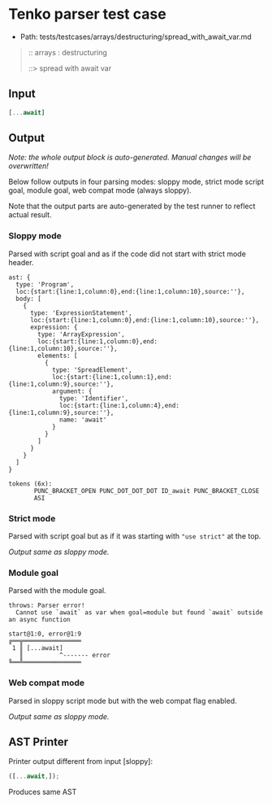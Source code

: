 # Tenko parser test case

- Path: tests/testcases/arrays/destructuring/spread_with_await_var.md

> :: arrays : destructuring
>
> ::> spread with await var

## Input

`````js
[...await]
`````

## Output

_Note: the whole output block is auto-generated. Manual changes will be overwritten!_

Below follow outputs in four parsing modes: sloppy mode, strict mode script goal, module goal, web compat mode (always sloppy).

Note that the output parts are auto-generated by the test runner to reflect actual result.

### Sloppy mode

Parsed with script goal and as if the code did not start with strict mode header.

`````
ast: {
  type: 'Program',
  loc:{start:{line:1,column:0},end:{line:1,column:10},source:''},
  body: [
    {
      type: 'ExpressionStatement',
      loc:{start:{line:1,column:0},end:{line:1,column:10},source:''},
      expression: {
        type: 'ArrayExpression',
        loc:{start:{line:1,column:0},end:{line:1,column:10},source:''},
        elements: [
          {
            type: 'SpreadElement',
            loc:{start:{line:1,column:1},end:{line:1,column:9},source:''},
            argument: {
              type: 'Identifier',
              loc:{start:{line:1,column:4},end:{line:1,column:9},source:''},
              name: 'await'
            }
          }
        ]
      }
    }
  ]
}

tokens (6x):
       PUNC_BRACKET_OPEN PUNC_DOT_DOT_DOT ID_await PUNC_BRACKET_CLOSE
       ASI
`````

### Strict mode

Parsed with script goal but as if it was starting with `"use strict"` at the top.

_Output same as sloppy mode._

### Module goal

Parsed with the module goal.

`````
throws: Parser error!
  Cannot use `await` as var when goal=module but found `await` outside an async function

start@1:0, error@1:9
╔══╦════════════════
 1 ║ [...await]
   ║          ^------- error
╚══╩════════════════

`````


### Web compat mode

Parsed in sloppy script mode but with the web compat flag enabled.

_Output same as sloppy mode._

## AST Printer

Printer output different from input [sloppy]:

````js
([...await,]);
````

Produces same AST
